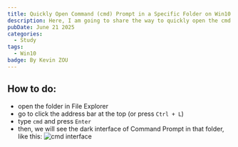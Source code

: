 ```yaml
---
title: Quickly Open Command (cmd) Prompt in a Specific Folder on Win10
description: Here, I am going to share the way to quickly open the cmd prompt in a specific folder on windows 10 system.
pubDate: June 21 2025
categories:
  - Study
tags:
  - Win10
badge: By Kevin ZOU
---
```


## How to do:
- open the folder in File Explorer
- go to click the address bar at the top (or press `Ctrl + L`)
- type `cmd` and press `Enter`
- then, we will see the dark interface of Command Prompt in that folder, like this:
![cmd interface](</image/cmd.png>)








